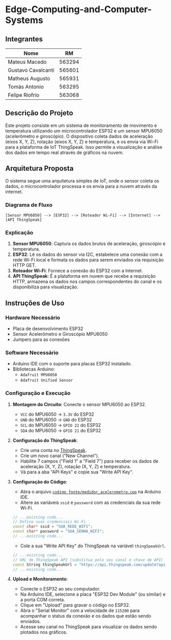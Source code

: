 # Edge-Computing-and-Computer-Systems

## Integrantes

| Nome               | RM     |
| ------------------ | ------ |
| Mateus Macedo      | 563294 |
| Gustavo Cavalcanti | 565601 |
| Matheus Augusto    | 565931 |
| Tomás Antonio      | 563295 |
| Felipe Riofrio     | 563068 |

## Descrição do Projeto

Este projeto consiste em um sistema de monitoramento de movimento e temperatura utilizando um microcontrolador ESP32 e um sensor MPU6050 (acelerômetro e giroscópio). O dispositivo coleta dados de aceleração (eixos X, Y, Z), rotação (eixos X, Y, Z) e temperatura, e os envia via Wi-Fi para a plataforma de IoT ThingSpeak. Isso permite a visualização e análise dos dados em tempo real através de gráficos na nuvem.

## Arquitetura Proposta

O sistema segue uma arquitetura simples de IoT, onde o sensor coleta os dados, o microcontrolador processa e os envia para a nuvem através da internet.

### Diagrama de Fluxo

```
[Sensor MPU6050] --> [ESP32] --> [Roteador Wi-Fi] --> [Internet] --> [API ThingSpeak]
```

### Explicação

1.  **Sensor MPU6050**: Captura os dados brutos de aceleração, giroscópio e temperatura.
2.  **ESP32**: Lê os dados do sensor via I2C, estabelece uma conexão com a rede Wi-Fi local e formata os dados para serem enviados via requisição HTTP GET.
3.  **Roteador Wi-Fi**: Fornece a conexão do ESP32 com a Internet.
4.  **API ThingSpeak**: É a plataforma em nuvem que recebe a requisição HTTP, armazena os dados nos campos correspondentes do canal e os disponibiliza para visualização.

## Instruções de Uso

### Hardware Necessário

- Placa de desenvolvimento ESP32
- Sensor Acelerômetro e Giroscópio MPU6050
- Jumpers para as conexões

### Software Necessário

- Arduino IDE com o suporte para placas ESP32 instalado.
- Bibliotecas Arduino:
  - `Adafruit MPU6050`
  - `Adafruit Unified Sensor`

### Configuração e Execução

1.  **Montagem do Circuito**: Conecte o sensor MPU6050 ao ESP32.

    - `VCC` do MPU6050 -> `3.3V` do ESP32
    - `GND` do MPU6050 -> `GND` do ESP32
    - `SCL` do MPU6050 -> `GPIO 22` do ESP32
    - `SDA` do MPU6050 -> `GPIO 21` do ESP32

2.  **Configuração do ThingSpeak**:

    - Crie uma conta no [ThingSpeak](https://thingspeak.com/).
    - Crie um novo canal ("New Channel").
    - Habilite 7 campos ("Field 1" a "Field 7") para receber os dados de aceleração (X, Y, Z), rotação (X, Y, Z) e temperatura.
    - Vá para a aba "API Keys" e copie sua "Write API Key".

3.  **Configuração do Código**:

    - Abra o arquivo [`codigo fonte/medidor_acelerometro.cpp`](codigo%20fonte/medidor_acelerometro.cpp) na Arduino IDE.
    - Altere as variáveis `ssid` e `password` com as credenciais da sua rede Wi-Fi.

    ```cpp
    // ...existing code...
    // Defina suas credenciais Wi-Fi
    const char* ssid = "SUA_REDE_WIFI";
    const char* password = "SUA_SENHA_WIFI";
    // ...existing code...
    ```

    - Cole a sua "Write API Key" do ThingSpeak na variável `thingSpeakUrl`.

    ```cpp
    // ...existing code...
    // URL do ThingSpeak API (substitua pelo seu canal e chave de API)
    const String thingSpeakUrl = "https://api.thingspeak.com/update?api_key=SUA_CHAVE_API";
    // ...existing code...
    ```

4.  **Upload e Monitoramento**:
    - Conecte o ESP32 ao seu computador.
    - Na Arduino IDE, selecione a placa "ESP32 Dev Module" (ou similar) e a porta COM correta.
    - Clique em "Upload" para gravar o código no ESP32.
    - Abra o "Serial Monitor" com a velocidade de `115200` para acompanhar o status da conexão e os dados que estão sendo enviados.
    - Acesse seu canal no ThingSpeak para visualizar os dados sendo plotados nos gráficos.
